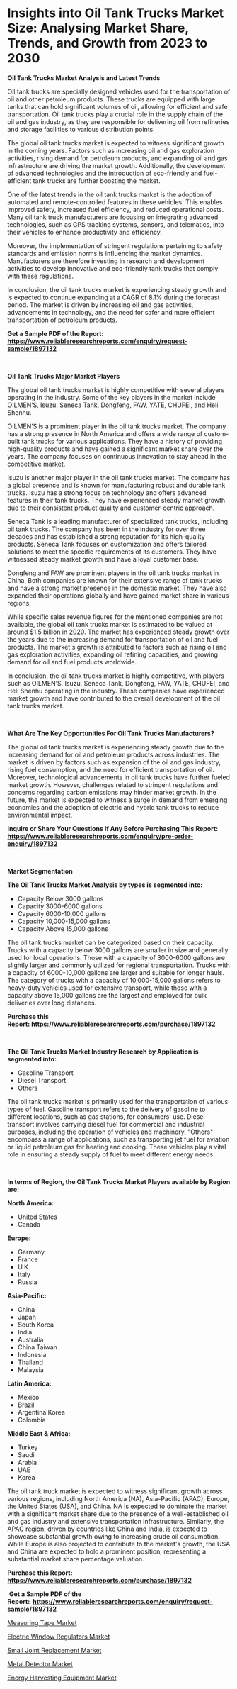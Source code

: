 <p><h1>Insights into Oil Tank Trucks Market Size: Analysing Market Share, Trends, and Growth from 2023 to 2030</h1></p><p><strong>Oil Tank Trucks Market Analysis and Latest Trends</strong></p>
<p><p>Oil tank trucks are specially designed vehicles used for the transportation of oil and other petroleum products. These trucks are equipped with large tanks that can hold significant volumes of oil, allowing for efficient and safe transportation. Oil tank trucks play a crucial role in the supply chain of the oil and gas industry, as they are responsible for delivering oil from refineries and storage facilities to various distribution points.</p><p>The global oil tank trucks market is expected to witness significant growth in the coming years. Factors such as increasing oil and gas exploration activities, rising demand for petroleum products, and expanding oil and gas infrastructure are driving the market growth. Additionally, the development of advanced technologies and the introduction of eco-friendly and fuel-efficient tank trucks are further boosting the market.</p><p>One of the latest trends in the oil tank trucks market is the adoption of automated and remote-controlled features in these vehicles. This enables improved safety, increased fuel efficiency, and reduced operational costs. Many oil tank truck manufacturers are focusing on integrating advanced technologies, such as GPS tracking systems, sensors, and telematics, into their vehicles to enhance productivity and efficiency.</p><p>Moreover, the implementation of stringent regulations pertaining to safety standards and emission norms is influencing the market dynamics. Manufacturers are therefore investing in research and development activities to develop innovative and eco-friendly tank trucks that comply with these regulations.</p><p>In conclusion, the oil tank trucks market is experiencing steady growth and is expected to continue expanding at a CAGR of 8.1% during the forecast period. The market is driven by increasing oil and gas activities, advancements in technology, and the need for safer and more efficient transportation of petroleum products.</p></p>
<p><strong>Get a Sample PDF of the Report:&nbsp; <a href="https://www.reliableresearchreports.com/enquiry/request-sample/1897132">https://www.reliableresearchreports.com/enquiry/request-sample/1897132</a></strong></p>
<p>&nbsp;</p>
<p><strong>Oil Tank Trucks Major Market Players</strong></p>
<p><p>The global oil tank trucks market is highly competitive with several players operating in the industry. Some of the key players in the market include OILMEN’S, Isuzu, Seneca Tank, Dongfeng, FAW, YATE, CHUFEI, and Heli Shenhu.</p><p>OILMEN’S is a prominent player in the oil tank trucks market. The company has a strong presence in North America and offers a wide range of custom-built tank trucks for various applications. They have a history of providing high-quality products and have gained a significant market share over the years. The company focuses on continuous innovation to stay ahead in the competitive market.</p><p>Isuzu is another major player in the oil tank trucks market. The company has a global presence and is known for manufacturing robust and durable tank trucks. Isuzu has a strong focus on technology and offers advanced features in their tank trucks. They have experienced steady market growth due to their consistent product quality and customer-centric approach.</p><p>Seneca Tank is a leading manufacturer of specialized tank trucks, including oil tank trucks. The company has been in the industry for over three decades and has established a strong reputation for its high-quality products. Seneca Tank focuses on customization and offers tailored solutions to meet the specific requirements of its customers. They have witnessed steady market growth and have a loyal customer base.</p><p>Dongfeng and FAW are prominent players in the oil tank trucks market in China. Both companies are known for their extensive range of tank trucks and have a strong market presence in the domestic market. They have also expanded their operations globally and have gained market share in various regions.</p><p>While specific sales revenue figures for the mentioned companies are not available, the global oil tank trucks market is estimated to be valued at around $1.5 billion in 2020. The market has experienced steady growth over the years due to the increasing demand for transportation of oil and fuel products. The market's growth is attributed to factors such as rising oil and gas exploration activities, expanding oil refining capacities, and growing demand for oil and fuel products worldwide.</p><p>In conclusion, the oil tank trucks market is highly competitive, with players such as OILMEN’S, Isuzu, Seneca Tank, Dongfeng, FAW, YATE, CHUFEI, and Heli Shenhu operating in the industry. These companies have experienced market growth and have contributed to the overall development of the oil tank trucks market.</p></p>
<p>&nbsp;</p>
<p><strong>What Are The Key Opportunities For Oil Tank Trucks Manufacturers?</strong></p>
<p><p>The global oil tank trucks market is experiencing steady growth due to the increasing demand for oil and petroleum products across industries. The market is driven by factors such as expansion of the oil and gas industry, rising fuel consumption, and the need for efficient transportation of oil. Moreover, technological advancements in oil tank trucks have further fueled market growth. However, challenges related to stringent regulations and concerns regarding carbon emissions may hinder market growth. In the future, the market is expected to witness a surge in demand from emerging economies and the adoption of electric and hybrid tank trucks to reduce environmental impact.</p></p>
<p><strong>Inquire or Share Your Questions If Any Before Purchasing This Report: <a href="https://www.reliableresearchreports.com/enquiry/pre-order-enquiry/1897132">https://www.reliableresearchreports.com/enquiry/pre-order-enquiry/1897132</a></strong></p>
<p>&nbsp;</p>
<p><strong>Market Segmentation</strong></p>
<p><strong>The Oil Tank Trucks Market Analysis by types is segmented into:</strong></p>
<p><ul><li>Capacity Below 3000 gallons</li><li>Capacity 3000-6000 gallons</li><li>Capacity 6000-10,000 gallons</li><li>Capacity 10,000-15,000 gallons</li><li>Capacity Above 15,000 gallons</li></ul></p>
<p><p>The oil tank trucks market can be categorized based on their capacity. Trucks with a capacity below 3000 gallons are smaller in size and generally used for local operations. Those with a capacity of 3000-6000 gallons are slightly larger and commonly utilized for regional transportation. Trucks with a capacity of 6000-10,000 gallons are larger and suitable for longer hauls. The category of trucks with a capacity of 10,000-15,000 gallons refers to heavy-duty vehicles used for extensive transport, while those with a capacity above 15,000 gallons are the largest and employed for bulk deliveries over long distances.</p></p>
<p><strong>Purchase this Report:&nbsp;<a href="https://www.reliableresearchreports.com/purchase/1897132">https://www.reliableresearchreports.com/purchase/1897132</a></strong></p>
<p>&nbsp;</p>
<p><strong>The Oil Tank Trucks Market Industry Research by Application is segmented into:</strong></p>
<p><ul><li>Gasoline Transport</li><li>Diesel Transport</li><li>Others</li></ul></p>
<p><p>The oil tank trucks market is primarily used for the transportation of various types of fuel. Gasoline transport refers to the delivery of gasoline to different locations, such as gas stations, for consumers' use. Diesel transport involves carrying diesel fuel for commercial and industrial purposes, including the operation of vehicles and machinery. "Others" encompass a range of applications, such as transporting jet fuel for aviation or liquid petroleum gas for heating and cooking. These vehicles play a vital role in ensuring a steady supply of fuel to meet different energy needs.</p></p>
<p>&nbsp;</p>
<p><strong>In terms of Region, the Oil Tank Trucks Market Players available by Region are:</strong></p>
<p>
    <p> <strong> North America: </strong>
        <ul>
            <li>United States</li>
            <li>Canada</li>
        </ul>
        </p> 
    <p> <strong> Europe: </strong>
        <ul>
            <li>Germany</li>
            <li>France</li>
            <li>U.K.</li>
            <li>Italy</li>
            <li>Russia</li>
        </ul>
        </p> 
    <p> <strong> Asia-Pacific: </strong>
        <ul>
            <li>China</li>
            <li>Japan</li>
            <li>South Korea</li>
            <li>India</li>
            <li>Australia</li>
            <li>China Taiwan</li>
            <li>Indonesia</li>
            <li>Thailand</li>
            <li>Malaysia</li>
        </ul>
        </p> 
    <p> <strong> Latin America: </strong>
        <ul>
            <li>Mexico</li>
            <li>Brazil</li>
            <li>Argentina Korea</li>
            <li>Colombia</li>
        </ul>
        </p> 
    <p> <strong> Middle East & Africa: </strong>
        <ul>
            <li>Turkey</li>
            <li>Saudi</li>
            <li>Arabia</li>
            <li>UAE</li>
            <li>Korea</li>
        </ul>
    </p>
    </p>
<p><p>The oil tank truck market is expected to witness significant growth across various regions, including North America (NA), Asia-Pacific (APAC), Europe, the United States (USA), and China. NA is expected to dominate the market with a significant market share due to the presence of a well-established oil and gas industry and extensive transportation infrastructure. Similarly, the APAC region, driven by countries like China and India, is expected to showcase substantial growth owing to increasing crude oil consumption. While Europe is also projected to contribute to the market's growth, the USA and China are expected to hold a prominent position, representing a substantial market share percentage valuation.</p></p>
<p><strong>Purchase this Report: <a href="https://www.reliableresearchreports.com/purchase/1897132">https://www.reliableresearchreports.com/purchase/1897132</a></strong></p>
<p>&nbsp;<strong>Get a Sample PDF of the Report:&nbsp;&nbsp;<a href="https://www.reliableresearchreports.com/enquiry/request-sample/1897132">https://www.reliableresearchreports.com/enquiry/request-sample/1897132</a></strong></p>
<p><strong></strong></p>
<p><p><a href="https://medium.com/@marieriley2012/measuring-tape-market-competitive-analysis-market-trends-and-forecast-to-2030-e3ffc20fb7fb">Measuring Tape Market</a></p><p><a href="https://github.com/RoccoManning/Market-Research-Report-List-2/blob/main/electric-window-regulators-market.md">Electric Window Regulators Market</a></p><p><a href="https://www.linkedin.com/pulse/small-joint-replacement-market-size-share-global-analysis-report-7m86e/">Small Joint Replacement Market</a></p><p><a href="https://medium.com/@juliecastro06/metal-detector-market-analysis-and-sze-forecasted-for-period-from-2023-to-2030-b0d363145fee">Metal Detector Market</a></p><p><a href="https://www.linkedin.com/pulse/energy-harvesting-equipment-market-challenges-opportunities-cjbze/">Energy Harvesting Equipment Market</a></p></p>